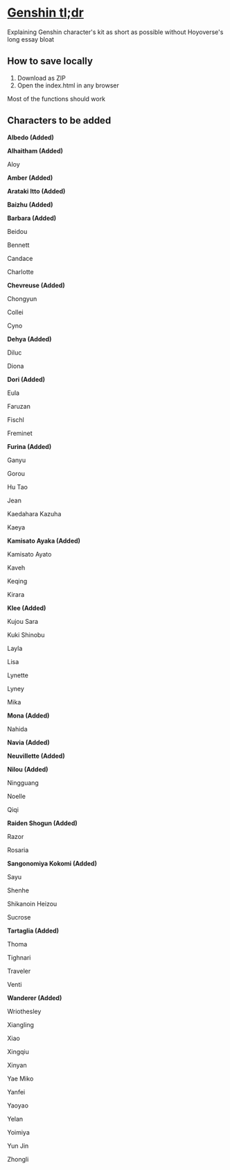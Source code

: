 # [Genshin tl;dr](https://notgumballer91.github.io/)
Explaining Genshin character's kit as short as possible without Hoyoverse's long essay bloat

## How to save locally
1. Download as ZIP
2. Open the index.html in any browser

Most of the functions should work

## Characters to be added

**Albedo (Added)**

**Alhaitham (Added)**

Aloy

**Amber (Added)**

**Arataki Itto (Added)**

**Baizhu (Added)**

**Barbara (Added)**

Beidou

Bennett

Candace

Charlotte

**Chevreuse (Added)**

Chongyun

Collei

Cyno

**Dehya (Added)**

Diluc

Diona

**Dori (Added)**

Eula

Faruzan

Fischl

Freminet

**Furina (Added)**

Ganyu

Gorou

Hu Tao

Jean

Kaedahara Kazuha

Kaeya

**Kamisato Ayaka (Added)**

Kamisato Ayato

Kaveh

Keqing

Kirara

**Klee (Added)**

Kujou Sara

Kuki Shinobu

Layla

Lisa

Lynette

Lyney

Mika

**Mona (Added)**

Nahida

**Navia (Added)**

**Neuvillette (Added)**

**Nilou (Added)**

Ningguang

Noelle

Qiqi

**Raiden Shogun (Added)**

Razor

Rosaria

**Sangonomiya Kokomi (Added)**

Sayu

Shenhe

Shikanoin Heizou

Sucrose

**Tartaglia (Added)**

Thoma

Tighnari

Traveler

Venti

**Wanderer (Added)**

Wriothesley

Xiangling

Xiao

Xingqiu

Xinyan

Yae Miko

Yanfei

Yaoyao

Yelan

Yoimiya

Yun Jin

Zhongli